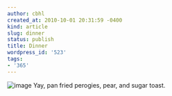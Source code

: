 ```yaml
---
author: cbhl
created_at: 2010-10-01 20:31:59 -0400
kind: article
slug: dinner
status: publish
title: Dinner
wordpress_id: '523'
tags:
- '365'
---
```


![image](//images.michael-chang.ca/blog/wp-content/uploads/2010/10/wpid-IMG_20101001_202742.jpg)
Yay, pan fried perogies, pear, and sugar toast.
